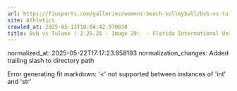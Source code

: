 ```yaml
---
url: https://fiusports.com/galleries/womens-beach-volleyball/bvb-vs-tulane-2-25-25/image-29/355/62582/
site: Athletics
crawled_at: 2025-05-13T10:04:42.970030
title: Bvb vs Tulane | 2.25.25 - Image 29:  - Florida International University
---
```

normalized_at: 2025-05-22T17:17:23.858193
normalization_changes: Added trailing slash to directory path

Error generating fit markdown: '<' not supported between instances of 'int' and 'str'